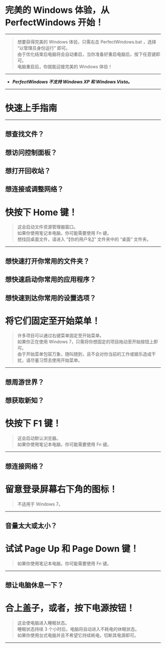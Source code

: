 # 完美的 Windows 体验，从 PerfectWindows 开始！
---
> 想要获得完美的 Windows 体验，只需右击 PerfectWindows.bat ，选择 “以管理员身份运行” 即可。  
由于优化结束后电脑将会自动重启，当你准备好重启电脑后，按下任意键即可。  
电脑重启后，你就能迎接完美的 Windows 体验！ 
---
* ***PerfectWindows 不支持 Windows XP 和 Windows Vista。***
---
# 快速上手指南
---
## 想查找文件？
## 想访问控制面板？
## 想打开回收站？
## 想连接或调整网络？
# 快按下 Home 键！    
> 这会启动文件资源管理器窗口。    
如果你使用笔记本电脑，你可能需要使用 Fn 键。  
想找回桌面文件，请进入 “【你的用户名】” 文件夹中的 “桌面” 文件夹。
---
## 想快速打开你常用的文件夹？
## 想快速启动你常用的应用程序？
## 想快速到达你常用的设置选项？
# 将它们固定至开始菜单！
> 许多项目可以通过右键菜单固定至开始菜单。   
如果你正在使用 Windows 7，只需将你想固定的项目拖动至开始按钮上即可。   
由于开始菜单包容万象，随叫随到，且不会对你当前的工作或娱乐造成干扰，请尽量习惯去使用开始菜单。
---
## 想周游世界？
## 想获取新知？
# 快按下 F1 键！    
> 这会启动默认浏览器。   
如果你使用笔记本电脑，你可能需要使用 Fn 键。
---
## 想连接网络？  
# 留意登录屏幕右下角的图标！
> 不适用于 Windows 7。
---
## 音量太大或太小？
# 试试 Page Up 和 Page Down 键！     
> 如果你使用笔记本电脑，你可能需要使用 Fn 键。
---
## 想让电脑休息一下？
# 合上盖子，或者，按下电源按钮！
> 这会使电脑进入睡眠状态。   
睡眠状态持续 3 个小时后，电脑将自动进入不耗电的休眠状态。    
如果你使用台式电脑并且不希望它持续耗电，切断其电源即可。
---
